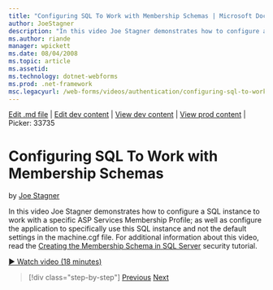 ```yaml
---
title: "Configuring SQL To Work with Membership Schemas | Microsoft Docs"
author: JoeStagner
description: "In this video Joe Stagner demonstrates how to configure a SQL instance to work with a specific ASP Services Membership Profile; as well as configure the appl..."
ms.author: riande
manager: wpickett
ms.date: 08/04/2008
ms.topic: article
ms.assetid: 
ms.technology: dotnet-webforms
ms.prod: .net-framework
msc.legacyurl: /web-forms/videos/authentication/configuring-sql-to-work-with-membership-schemas
---
```

[Edit .md file](C:\Projects\msc\dev\Msc.Www\Web.ASP\App_Data\github\web-forms\videos\authentication\configuring-sql-to-work-with-membership-schemas.md) | [Edit dev content](http://www.aspdev.net/umbraco#/content/content/edit/26778) | [View dev content](http://docs.aspdev.net/tutorials/web-forms/videos/authentication/configuring-sql-to-work-with-membership-schemas.html) | [View prod content](http://www.asp.net/web-forms/videos/authentication/configuring-sql-to-work-with-membership-schemas) | Picker: 33735

Configuring SQL To Work with Membership Schemas
====================
by [Joe Stagner](https://github.com/JoeStagner)

In this video Joe Stagner demonstrates how to configure a SQL instance to work with a specific ASP Services Membership Profile; as well as configure the application to specifically use this SQL instance and not the default settings in the machine.cgf file. For additional information about this video, read the [Creating the Membership Schema in SQL Server](../../overview/older-versions-security/membership/creating-the-membership-schema-in-sql-server-vb.md) security tutorial.

[&#9654; Watch video (18 minutes)](https://channel9.msdn.com/Blogs/ASP-NET-Site-Videos/configuring-sql-to-work-with-membership-schemas)

>[!div class="step-by-step"] [Previous](understanding-aspnet-memberships.md) [Next](changing-membership-settings-in-the-default-membership-schema.md)
